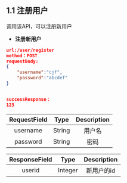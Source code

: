 ## 1.1 注册用户

调用该API，可以注册新用户

- **注册新用户**

```json
url:/user/register
method：POST
requestBody:
{
	"username":"cjf",
	"password":"abcdef"
}


successResponse：
123
```

| RequestField     |     Type |   Description   | 
| :--------------: | :--------:| :------: |
|    username|   String |  用户名 |
|    password|   String |  密码 |

| ResponseField     |     Type |   Description   | 
| :--------------: | :--------:| :------: |
|    userid |   Integer |  新用户的id |